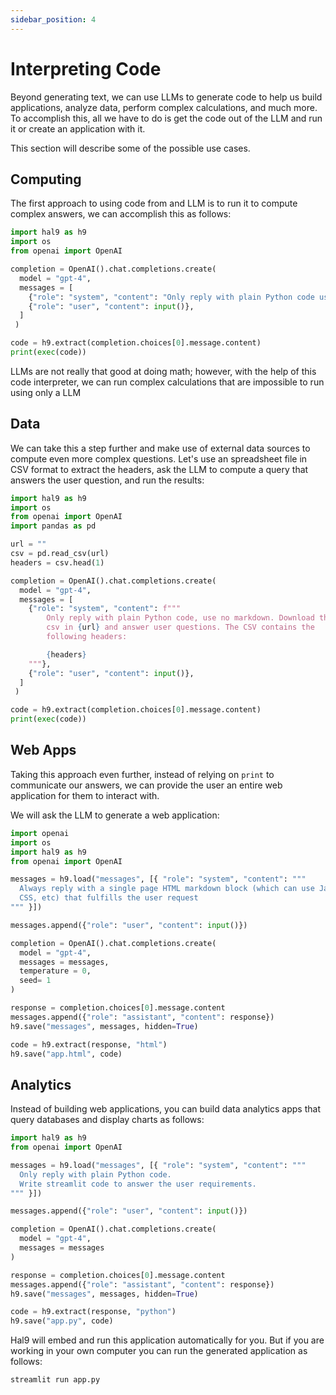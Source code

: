 ```yaml
---
sidebar_position: 4
---
```


# Interpreting Code

Beyond generating text, we can use LLMs to generate code to help us build applications, analyze data, perform complex calculations, and much more. To accomplish this, all we have to do is get the code out of the LLM and run it or create an application with it.

This section will describe some of the possible use cases.

## Computing

The first approach to using code from and LLM is to run it to compute complex answers, we can accomplish this as follows:

```python deploy
import hal9 as h9
import os
from openai import OpenAI

completion = OpenAI().chat.completions.create(
  model = "gpt-4",
  messages = [
    {"role": "system", "content": "Only reply with plain Python code use no markdown"},
    {"role": "user", "content": input()},
  ]
 )

code = h9.extract(completion.choices[0].message.content)
print(exec(code))
```

LLMs are not really that good at doing math; however, with the help of this code interpreter, we can run complex calculations that are impossible to run using only a LLM

## Data

We can take this a step further and make use of external data sources to compute even more complex questions. Let's use an spreadsheet file in CSV format to extract the headers, ask the LLM to compute a query that answers the user question, and run the results:

```python deploy
import hal9 as h9
import os
from openai import OpenAI
import pandas as pd

url = ""
csv = pd.read_csv(url)
headers = csv.head(1)

completion = OpenAI().chat.completions.create(
  model = "gpt-4",
  messages = [
    {"role": "system", "content": f"""
        Only reply with plain Python code, use no markdown. Download the
        csv in {url} and answer user questions. The CSV contains the 
        following headers:

        {headers}
    """},
    {"role": "user", "content": input()},
  ]
 )

code = h9.extract(completion.choices[0].message.content)
print(exec(code))
```

## Web Apps

Taking this approach even further, instead of relying on `print` to communicate our answers, we can provide the user an entire web application for them to interact with.

We will ask the LLM to generate a web application:

```python deploy
import openai
import os
import hal9 as h9
from openai import OpenAI

messages = h9.load("messages", [{ "role": "system", "content": """
  Always reply with a single page HTML markdown block (which can use JavaScript,
  CSS, etc) that fulfills the user request
""" }])

messages.append({"role": "user", "content": input()})

completion = OpenAI().chat.completions.create(
  model = "gpt-4",
  messages = messages,
  temperature = 0,
  seed= 1
)

response = completion.choices[0].message.content
messages.append({"role": "assistant", "content": response})
h9.save("messages", messages, hidden=True)

code = h9.extract(response, "html")
h9.save("app.html", code)
```

## Analytics

Instead of building web applications, you can build data analytics apps that query databases and display charts as follows:

```python deploy
import hal9 as h9
from openai import OpenAI

messages = h9.load("messages", [{ "role": "system", "content": """
  Only reply with plain Python code.
  Write streamlit code to answer the user requirements.
""" }])

messages.append({"role": "user", "content": input()})

completion = OpenAI().chat.completions.create(
  model = "gpt-4",
  messages = messages
)

response = completion.choices[0].message.content
messages.append({"role": "assistant", "content": response})
h9.save("messages", messages, hidden=True)

code = h9.extract(response, "python")
h9.save("app.py", code)
```

Hal9 will embed and run this application automatically for you. But if you are working in your own computer you can run the generated application as follows:

```bash
streamlit run app.py
```
